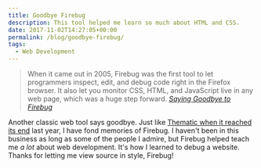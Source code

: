 ```yaml
---
title: Goodbye Firebug
description: This tool helped me learn so much about HTML and CSS.
date: 2017-11-02T14:27:05+00:00
permalink: /blog/goodbye-firebug/
tags:
  - Web Development
---
```


> When it came out in 2005, Firebug was the first tool to let programmers inspect, edit, and debug code right in the Firefox browser. It also let you monitor CSS, HTML, and JavaScript live in any web page, which was a huge step forward.
> <cite>[Saying Goodbye to Firebug](https://hacks.mozilla.org/2017/10/saying-goodbye-to-firebug/)</cite>

Another classic web tool says goodbye. Just like [Thematic when it reached its end](/blog/goodbye-thematic/) last year, I have fond memories of Firebug. I haven't been in this business as long as some of the people I admire, but Firebug helped teach me _a lot_ about web development. It's how I learned to debug a website. Thanks for letting me view source in style, Firebug!
